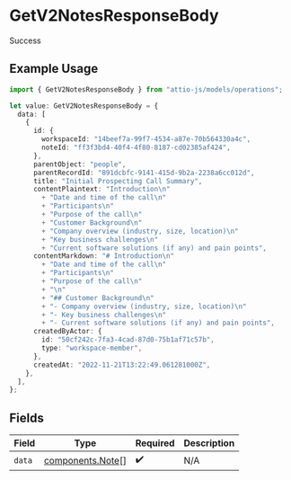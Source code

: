 # GetV2NotesResponseBody

Success

## Example Usage

```typescript
import { GetV2NotesResponseBody } from "attio-js/models/operations";

let value: GetV2NotesResponseBody = {
  data: [
    {
      id: {
        workspaceId: "14beef7a-99f7-4534-a87e-70b564330a4c",
        noteId: "ff3f3bd4-40f4-4f80-8187-cd02385af424",
      },
      parentObject: "people",
      parentRecordId: "891dcbfc-9141-415d-9b2a-2238a6cc012d",
      title: "Initial Prospecting Call Summary",
      contentPlaintext: "Introduction\n"
        + "Date and time of the call\n"
        + "Participants\n"
        + "Purpose of the call\n"
        + "Customer Background\n"
        + "Company overview (industry, size, location)\n"
        + "Key business challenges\n"
        + "Current software solutions (if any) and pain points",
      contentMarkdown: "# Introduction\n"
        + "Date and time of the call\n"
        + "Participants\n"
        + "Purpose of the call\n"
        + "\n"
        + "## Customer Background\n"
        + "- Company overview (industry, size, location)\n"
        + "- Key business challenges\n"
        + "- Current software solutions (if any) and pain points",
      createdByActor: {
        id: "50cf242c-7fa3-4cad-87d0-75b1af71c57b",
        type: "workspace-member",
      },
      createdAt: "2022-11-21T13:22:49.061281000Z",
    },
  ],
};
```

## Fields

| Field                                                | Type                                                 | Required                                             | Description                                          |
| ---------------------------------------------------- | ---------------------------------------------------- | ---------------------------------------------------- | ---------------------------------------------------- |
| `data`                                               | [components.Note](../../models/components/note.md)[] | :heavy_check_mark:                                   | N/A                                                  |